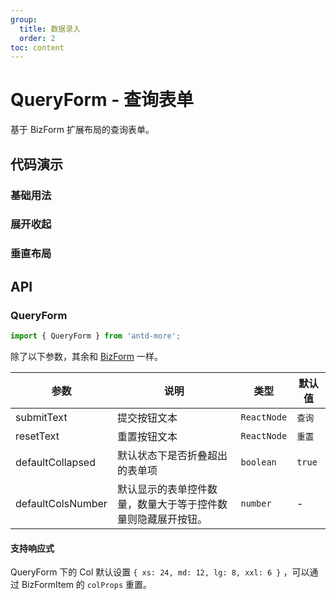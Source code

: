 ```yaml
---
group:
  title: 数据录入
  order: 2
toc: content
---
```


# QueryForm - 查询表单

基于 BizForm 扩展布局的查询表单。

## 代码演示

### 基础用法

<code src='../../src/biz-form/demos/query-form-1.tsx'></code>

### 展开收起

<code src='../../src/biz-form/demos/query-form-2.tsx'></code>

### 垂直布局

<code src='../../src/biz-form/demos/query-form-3.tsx'></code>

## API

### QueryForm

```typescript
import { QueryForm } from 'antd-more';
```

除了以下参数，其余和 [BizForm](/components/biz-form) 一样。

| 参数 | 说明 | 类型 | 默认值 |
| --- | --- | --- | --- |
| submitText | 提交按钮文本 | `ReactNode` | `查询` |
| resetText | 重置按钮文本 | `ReactNode` | `重置` |
| defaultCollapsed | 默认状态下是否折叠超出的表单项 | `boolean` | `true` |
| defaultColsNumber | 默认显示的表单控件数量，数量大于等于控件数量则隐藏展开按钮。 | `number` | - |

#### 支持响应式

QueryForm 下的 Col 默认设置 `{ xs: 24, md: 12, lg: 8, xxl: 6 }` ，可以通过 BizFormItem 的 `colProps` 重置。
